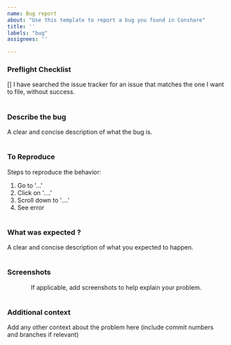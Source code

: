 ```yaml
---
name: Bug report
about: "Use this template to report a bug you found in Conshare"
title: ''
labels: "bug"
assignees: ''

---
```


### Preflight Checklist

<!-- Please ensure you've completed the following steps by replacing [ ] with [x]-->

[] I have searched the issue tracker for an issue that matches the one I want to file, without success.

#

### Describe the bug

A clear and concise description of what the bug is.

#

### To Reproduce

Steps to reproduce the behavior:

1. Go to '...'
2. Click on '....'
3. Scroll down to '....'
4. See error

#

### What was expected ?

A clear and concise description of what you expected to happen.

#

### Screenshots

<!-- While providing screenshots, delete the text below !-->

<!-- try as much as possible to explain each change in each screenshot !-->

<!-- Don't forget to delete the p element while providing screeshots !-->

<p align="center">If applicable, add screenshots to help explain your problem.</p>

#

### Additional context

Add any other context about the problem here (include commit numbers and branches if relevant)
